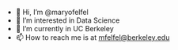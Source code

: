 - 👋 Hi, I’m @maryofelfel
- 👀 I’m interested in Data Science
- 🌱 I’m currently in UC Berkeley
- 📫 How to reach me is at mfelfel@berkeley.edu

<!---
maryofelfel/maryofelfel is a ✨ special ✨ repository because its `README.md` (this file) appears on your GitHub profile.
You can click the Preview link to take a look at your changes.
--->
